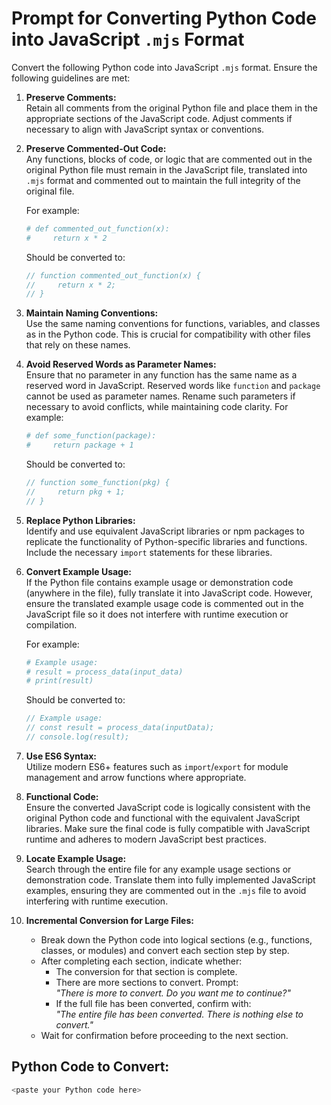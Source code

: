 # Prompt for Converting Python Code into JavaScript `.mjs` Format

Convert the following Python code into JavaScript `.mjs` format. Ensure the following guidelines are met:

1. **Preserve Comments:**  
   Retain all comments from the original Python file and place them in the appropriate sections of the JavaScript code. Adjust comments if necessary to align with JavaScript syntax or conventions.

2. **Preserve Commented-Out Code:**  
   Any functions, blocks of code, or logic that are commented out in the original Python file must remain in the JavaScript file, translated into `.mjs` format and commented out to maintain the full integrity of the original file.  

   For example:  
   ```python
   # def commented_out_function(x):
   #     return x * 2
   ```  
   Should be converted to:  
   ```javascript
   // function commented_out_function(x) {
   //     return x * 2;
   // }
   ```

3. **Maintain Naming Conventions:**  
   Use the same naming conventions for functions, variables, and classes as in the Python code. This is crucial for compatibility with other files that rely on these names.

4. **Avoid Reserved Words as Parameter Names:**  
   Ensure that no parameter in any function has the same name as a reserved word in JavaScript. Reserved words like `function` and `package` cannot be used as parameter names. Rename such parameters if necessary to avoid conflicts, while maintaining code clarity. For example:
   ```python
   # def some_function(package):
   #     return package + 1
   ```
   Should be converted to:
   ```javascript
   // function some_function(pkg) {
   //     return pkg + 1;
   // }
   ```

5. **Replace Python Libraries:**  
   Identify and use equivalent JavaScript libraries or npm packages to replicate the functionality of Python-specific libraries and functions. Include the necessary `import` statements for these libraries.

6. **Convert Example Usage:**  
   If the Python file contains example usage or demonstration code (anywhere in the file), fully translate it into JavaScript code. However, ensure the translated example usage code is commented out in the JavaScript file so it does not interfere with runtime execution or compilation.  

   For example:  
   ```python
   # Example usage:
   # result = process_data(input_data)
   # print(result)
   ```  
   Should be converted to:  
   ```javascript
   // Example usage:
   // const result = process_data(inputData);
   // console.log(result);
   ```

7. **Use ES6 Syntax:**  
   Utilize modern ES6+ features such as `import`/`export` for module management and arrow functions where appropriate.

8. **Functional Code:**  
   Ensure the converted JavaScript code is logically consistent with the original Python code and functional with the equivalent JavaScript libraries. Make sure the final code is fully compatible with JavaScript runtime and adheres to modern JavaScript best practices.

9. **Locate Example Usage:**  
   Search through the entire file for any example usage sections or demonstration code. Translate them into fully implemented JavaScript examples, ensuring they are commented out in the `.mjs` file to avoid interfering with runtime execution.

10. **Incremental Conversion for Large Files:**  
    - Break down the Python code into logical sections (e.g., functions, classes, or modules) and convert each section step by step.  
    - After completing each section, indicate whether:  
      - The conversion for that section is complete.  
      - There are more sections to convert. Prompt:  
        *"There is more to convert. Do you want me to continue?"*  
      - If the full file has been converted, confirm with:  
        *"The entire file has been converted. There is nothing else to convert."*  
    - Wait for confirmation before proceeding to the next section.

## Python Code to Convert:
```python
<paste your Python code here>
```